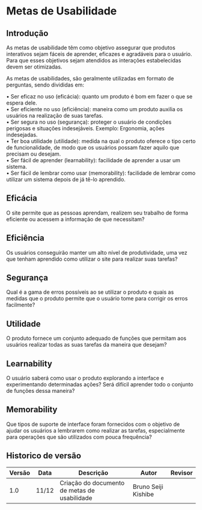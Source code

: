 # Metas de Usabilidade

## Introdução

As metas de usabilidade têm como objetivo assegurar que produtos interativos sejam fáceis de aprender, eficazes e agradáveis para o usuário. Para que esses objetivos sejam atendidos as interações estabelecidas devem ser otimizadas.

As metas de usabilidades, são geralmente utilizadas em formato de perguntas, sendo divididas em: <br/>

•	Ser eficaz no uso (eficácia): quanto um produto é bom em fazer o que se espera dele. <br/>
•	Ser eficiente no uso (eficiência): maneira como um produto auxilia os usuários na realização de suas tarefas. <br/>
•	Ser segura no uso (segurança): proteger o usuário de condições perigosas e situações indesejáveis. Exemplo: Ergonomia, ações indesejadas. <br/>
•	Ter boa utilidade (utilidade): medida na qual o produto oferece o tipo certo de funcionalidade, de modo que os usuários possam fazer aquilo que precisam ou desejam. <br/>
•	Ser fácil de aprender (learnability): facilidade de aprender a usar um sistema. <br/>
•	Ser fácil de lembrar como usar (memorability): facilidade de lembrar como utilizar um sistema depois de já tê-lo aprendido. <br/>

## Eficácia

O site permite que as pessoas aprendam, realizem seu trabalho de forma eficiente ou acessem a informação de que necessitam?

## Eficiência

Os usuários conseguirão manter um alto nível de produtividade, uma vez que tenham aprendido como utilizar o site para realizar suas tarefas?

## Segurança

Qual é a gama de erros possíveis ao se utilizar o produto e quais as medidas que o produto permite que o usuário tome para corrigir os erros facilmente?

## Utilidade

O produto fornece um conjunto adequado de funções que permitam aos usuários realizar todas as suas tarefas da maneira que desejam?

## Learnability

O usuário saberá como usar o produto explorando a interface e experimentando determinadas ações? Será difícil aprender todo o conjunto de funções dessa maneira?

## Memorability

Que tipos de suporte de interface foram fornecidos com o objetivo de ajudar os usuários a lembrarem como realizar as tarefas, especialmente para operações que são utilizados com pouca frequência?


## Historico de versão

| Versão | Data  | Descrição                                    | Autor               | Revisor             |
| ------ | ----- | -------------------------------------------- | ------------------- | ------------------- |
| 1.0    | 11/12 | Criação do documento de metas de usabilidade | Bruno Seiji Kishibe |                     |